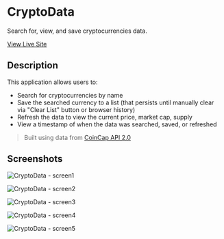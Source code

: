 # CryptoData
 Search for, view, and save cryptocurrencies data.
 
 [View Live Site](https://cryptodata-heyitsbilly.netlify.app/)
 
 ## Description
 
 This application allows users to:
 * Search for cryptocurrencies by name
 * Save the searched currency to a list (that persists until manually clear via "Clear List" button or browser history)
 * Refresh the data to view the current price, market cap, supply
 * View a timestamp of when the data was searched, saved, or refreshed

 > Built using data from [CoinCap API 2.0](https://docs.coincap.io/)
 
 ## Screenshots
 
![CryptoData - screen1](https://user-images.githubusercontent.com/25358057/199055104-5bc17610-ab7e-4acb-a587-8910d79d393e.jpg)

![CryptoData - screen2](https://user-images.githubusercontent.com/25358057/199054612-2836f114-2575-4de5-b72e-85c8f85937df.jpg)

![CryptoData - screen3](https://user-images.githubusercontent.com/25358057/199054892-9b3d83d9-4053-412c-bcf4-5e9ef317b898.jpg)

![CryptoData - screen4](https://user-images.githubusercontent.com/25358057/199054919-faa3fbd1-059a-40fd-b93e-4cf427f7d976.jpg)

![CryptoData - screen5](https://user-images.githubusercontent.com/25358057/199054947-9eec41dc-969f-4523-a818-33d4d69b39cb.jpg)
